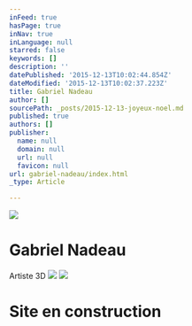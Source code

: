 ```yaml
---
inFeed: true
hasPage: true
inNav: true
inLanguage: null
starred: false
keywords: []
description: ''
datePublished: '2015-12-13T10:02:44.854Z'
dateModified: '2015-12-13T10:02:37.223Z'
title: Gabriel Nadeau
author: []
sourcePath: _posts/2015-12-13-joyeux-noel.md
published: true
authors: []
publisher:
  name: null
  domain: null
  url: null
  favicon: null
url: gabriel-nadeau/index.html
_type: Article

---
```

![](https://s3-us-west-2.amazonaws.com/the-grid-img/p/048eced57478367d689033480a51f541daa77d34.jpg)

# Gabriel Nadeau

Artiste 3D
![](https://the-grid-user-content.s3-us-west-2.amazonaws.com/b5ffecd5-72f4-407d-b0ff-1a83bb81de38.jpg)
![](https://the-grid-user-content.s3-us-west-2.amazonaws.com/fa16840a-d1c5-47e3-8bb8-819382124a91.jpg)

# Site en construction